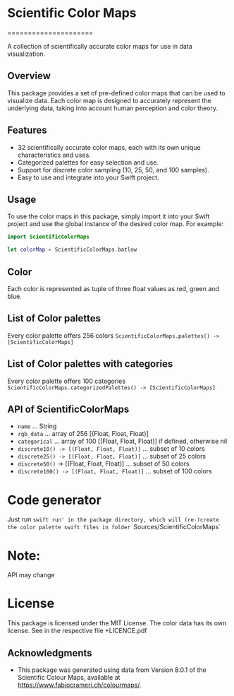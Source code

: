# Scientific Color Maps
=====================

A collection of scientifically accurate color maps for use in data visualization.

## Overview

This package provides a set of pre-defined color maps that can be used to visualize data. Each color map is designed to accurately represent the underlying data, taking into account human perception and color theory.

## Features

* 32 scientifically accurate color maps, each with its own unique characteristics and uses.
* Categorized palettes for easy selection and use.
* Support for discrete color sampling (10, 25, 50, and 100 samples).
* Easy to use and integrate into your Swift project.

## Usage

To use the color maps in this package, simply import it into your Swift project and use the global instance of the desired color map. For example:

```swift
import ScientificColorMaps

let colorMap = ScientificColorMaps.batlow
```

## Color
Each color is represented as tuple of three float values as red, green and blue.

## List of Color palettes
Every color palette offers 256 colors
`ScientificColorMaps.palettes() -> [ScientificColorMaps]`

## List of Color palettes with categories
Every color palette offers 100 categories
`ScientificColorMaps.categorizedPalettes() -> [ScientificColorMaps]`

## API of ScientificColorMaps
* `name` ... String
* `rgb_data` ... array of 256 [(Float, Float, Float)]
* `categorical` ... array of 100 [(Float, Float, Float)] if defined, otherwise nil
* `discrete10() -> [(Float, Float, Float)]` ... subset of 10 colors
* `discrete25() -> [(Float, Float, Float)]` ... subset of 25 colors
* `discrete50()` -> [(Float, Float, Float)] ... subset of 50 colors
* `discrete100() -> [(Float, Float, Float)]` ... subset of 100 colors

# Code generator

Just run `swift run' in the package directory, which will (re-)create the color palette swift files in folder `Sources/ScientificColorMaps`

# Note:

API may change

# License

This package is licensed under the MIT License.
The color data has its own license. See in the respective file +LICENCE.pdf

## Acknowledgments

* This package was generated using data from Version 8.0.1 of the Scientific Colour Maps, available at <https://www.fabiocrameri.ch/colourmaps/>.

